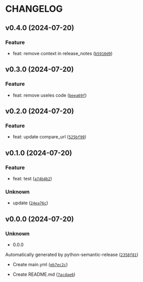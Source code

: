 # CHANGELOG



## v0.4.0 (2024-07-20)

### Feature

* feat: remove context in release_notes ([`b5910d9`](https://github.com/HADB/python-semantic-release-test/commit/b5910d9157f835ff92dd6cec3c1da771f26ba0c0))


## v0.3.0 (2024-07-20)

### Feature

* feat: remove useles code ([`beea69f`](https://github.com/HADB/python-semantic-release-test/commit/beea69f9761f0e87c97b6461f94263daf6520188))


## v0.2.0 (2024-07-20)

### Feature

* feat: update compare_url ([`525bf99`](https://github.com/HADB/python-semantic-release-test/commit/525bf9947243239ae1094dd2fa211566805c08a5))


## v0.1.0 (2024-07-20)

### Feature

* feat: test ([`a74b4b2`](https://github.com/HADB/python-semantic-release-test/commit/a74b4b23ed03737d52eb50bf99b333d0a7fd6d1c))

### Unknown

* update ([`24ea76c`](https://github.com/HADB/python-semantic-release-test/commit/24ea76cc73e84d290bd507e91a375a64b8fa3422))


## v0.0.0 (2024-07-20)

### Unknown

* 0.0.0

Automatically generated by python-semantic-release ([`2358f81`](https://github.com/HADB/python-semantic-release-test/commit/2358f81815e1003e9efba4e5e4738224e014625b))

* Create main.yml ([`eb7ec2c`](https://github.com/HADB/python-semantic-release-test/commit/eb7ec2cb62e947571100c637123d16179e282511))

* Create README.md ([`7acdae6`](https://github.com/HADB/python-semantic-release-test/commit/7acdae6a2ef88ed936d8eae843ab90b818708b5a))
